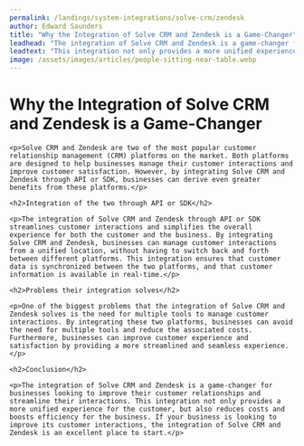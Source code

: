 ```yaml
---
permalink: /landings/system-integrations/solve-crm/zendesk
author: Edward Saunders
title: "Why the Integration of Solve CRM and Zendesk is a Game-Changer"
leadhead: "The integration of Solve CRM and Zendesk is a game-changer for businesses looking to improve their customer relationships and streamline their interactions"
leadtext: "This integration not only provides a more unified experience for the customer, but also reduces costs and boosts efficiency for the business. If your business is looking to improve its customer interactions, the integration of Solve CRM and Zendesk is an excellent place to start."
image: /assets/images/articles/people-sitting-near-table.webp
---
```

<div class="arttext">
	<h1>Why the Integration of Solve CRM and Zendesk is a Game-Changer</h1>

	<p>Solve CRM and Zendesk are two of the most popular customer relationship management (CRM) platforms on the market. Both platforms are designed to help businesses manage their customer interactions and improve customer satisfaction. However, by integrating Solve CRM and Zendesk through API or SDK, businesses can derive even greater benefits from these platforms.</p>

	<h2>Integration of the two through API or SDK</h2>

	<p>The integration of Solve CRM and Zendesk through API or SDK streamlines customer interactions and simplifies the overall experience for both the customer and the business. By integrating Solve CRM and Zendesk, businesses can manage customer interactions from a unified location, without having to switch back and forth between different platforms. This integration ensures that customer data is synchronized between the two platforms, and that customer information is available in real-time.</p>

	<h2>Problems their integration solves</h2>

	<p>One of the biggest problems that the integration of Solve CRM and Zendesk solves is the need for multiple tools to manage customer interactions. By integrating these two platforms, businesses can avoid the need for multiple tools and reduce the associated costs. Furthermore, businesses can improve customer experience and satisfaction by providing a more streamlined and seamless experience.</p>

	<h2>Conclusion</h2>

	<p>The integration of Solve CRM and Zendesk is a game-changer for businesses looking to improve their customer relationships and streamline their interactions. This integration not only provides a more unified experience for the customer, but also reduces costs and boosts efficiency for the business. If your business is looking to improve its customer interactions, the integration of Solve CRM and Zendesk is an excellent place to start.</p>

</div>